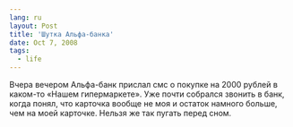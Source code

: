 ```yaml
---
lang: ru
layout: Post
title: 'Шутка Альфа-банка'
date: Oct 7, 2008
tags:
  - life
---
```


Вчера вечером Альфа-банк прислал смс о покупке на 2000 рублей в каком-то «Нашем гипермаркете». Уже почти собрался звонить в банк, когда понял, что карточка вообще не моя и остаток намного больше, чем на моей карточке. Нельзя же так пугать перед сном.
